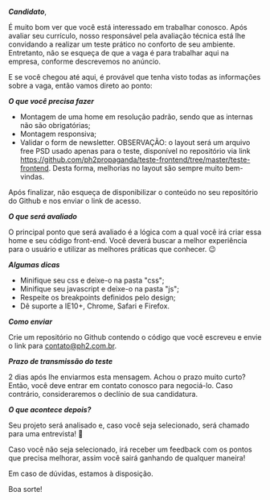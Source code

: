 ***Candidato***,
 
É muito bom ver que você está interessado em trabalhar conosco.
Após avaliar seu currículo, nosso responsável pela avaliação técnica está lhe convidando a realizar um teste prático no conforto de seu ambiente. Entretanto, não se esqueça de que a vaga é para trabalhar aqui na empresa, conforme descrevemos no anúncio.
 
E se você chegou até aqui, é provável que tenha visto todas as informações sobre a vaga, então vamos direto ao ponto:
 

***O que você precisa fazer***

- Montagem de uma home em resolução padrão, sendo que as internas não são obrigatórias;
- Montagem responsiva;
- Validar o form de newsletter.
OBSERVAÇÃO: o layout será um arquivo free PSD usado apenas para o teste, disponível no repositório via link https://github.com/ph2propaganda/teste-frontend/tree/master/teste-frontend. Desta forma, melhorias no layout são sempre muito bem-vindas.
 
Após finalizar, não esqueça de disponibilizar o conteúdo no seu repositório do Github e nos enviar o link de acesso.
 
***O que será avaliado***

O principal ponto que será avaliado é a lógica com a qual você irá criar essa home e seu código front-end. Você deverá buscar a melhor experiência para o usuário e utilizar as melhores práticas que conhecer. 😉
 
***Algumas dicas***

- Minifique seu css e deixe-o na pasta "css";
- Minifique seu javascript e deixe-o na pasta "js";
- Respeite os breakpoints definidos pelo design;
- Dê suporte a IE10+, Chrome, Safari e Firefox.
 
***Como enviar***

Crie um repositório no Github contendo o código que você escreveu e envie o link para contato@ph2.com.br.
 
***Prazo de transmissão do teste***

2 dias após lhe enviarmos esta mensagem.
Achou o prazo muito curto? Então, você deve entrar em contato conosco para negociá-lo. Caso contrário, consideraremos o declínio de sua candidatura.
 
***O que acontece depois?***

Seu projeto será analisado e, caso você seja selecionado, será chamado para uma entrevista! 👏
 
Caso você não seja selecionado, irá receber um feedback com os pontos que precisa melhorar, assim você sairá ganhando de qualquer maneira!
 
Em caso de dúvidas, estamos à disposição.
 
Boa sorte!
